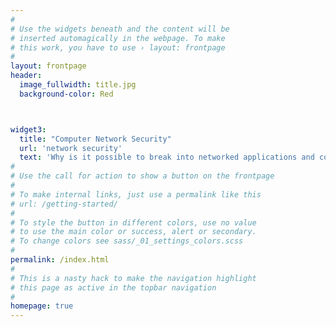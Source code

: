 ```yaml
---
#
# Use the widgets beneath and the content will be
# inserted automagically in the webpage. To make
# this work, you have to use › layout: frontpage
#
layout: frontpage
header:
  image_fullwidth: title.jpg
  background-color: Red



widget3:
  title: "Computer Network Security"
  url: 'network security'
  text: 'Why is it possible to break into networked applications and computer systems? What weaknesses are used? And what makes one protocol more secure than another? This course answers these questions and many more. We look at weaknesses that have plagued wired and wireless networked systems for years and investigate the security of countermeasures like firewalls and security protocols such as SSL, SSH and IPsec. Knowledge about possible threats and countermeasures is important for understanding what level of security a system and an application can offer. '
#
# Use the call for action to show a button on the frontpage
#
# To make internal links, just use a permalink like this
# url: /getting-started/
#
# To style the button in different colors, use no value
# to use the main color or success, alert or secondary.
# To change colors see sass/_01_settings_colors.scss
#
permalink: /index.html
#
# This is a nasty hack to make the navigation highlight
# this page as active in the topbar navigation
#
homepage: true
---
```

